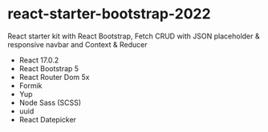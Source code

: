 # react-starter-bootstrap-2022

React starter kit with React Bootstrap, Fetch CRUD with JSON placeholder &amp; responsive navbar
and Context & Reducer

- React 17.0.2
- React Bootstrap 5
- React Router Dom 5x
- Formik
- Yup
- Node Sass (SCSS)
- uuid
- React Datepicker
